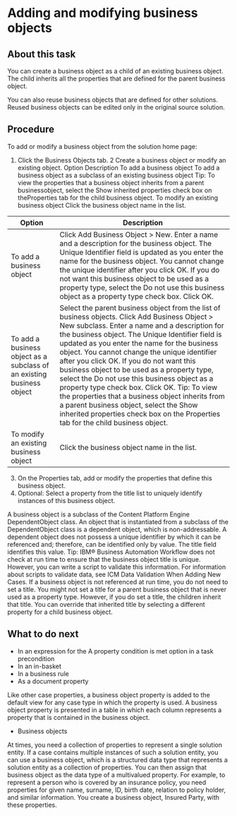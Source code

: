 # Adding and modifying business objects

## About this task

You can create a business object as a child of an existing business object. The child inherits
all the properties that are defined for the parent business object.

You can also reuse business objects that are defined for other solutions. Reused business objects
can be edited only in the original source solution.

## Procedure

To add or modify a business object from the solution home page:

1. Click the Business Objects tab.
2 Create a business object or modify an existing object. Option Description To add a business object To add a business object as a subclass of an existing business object Tip: To view the properties that a business object inherits from a parent businessobject, select the Show inherited properties check box on theProperties tab for the child business object. To modify an existing business object Click the business object name in the list.

| Option                                                                | Description                                                                                                                                                                                                                                                                                                                                                                                                                                                                                                                                                                                                                                                                        |
|-----------------------------------------------------------------------|------------------------------------------------------------------------------------------------------------------------------------------------------------------------------------------------------------------------------------------------------------------------------------------------------------------------------------------------------------------------------------------------------------------------------------------------------------------------------------------------------------------------------------------------------------------------------------------------------------------------------------------------------------------------------------|
| To add a business object                                              | Click Add Business Object > New. Enter a name and a description for the business object. The Unique Identifier field is updated as you enter the name for the business object. You cannot change the unique identifier after you click OK. If you do not want this business object to be used as a property type, select the Do not use this business object as a property type check box. Click OK.                                                                                                                                                                                                                                                                               |
| To add a business object as a subclass of an existing business object | Select the parent business object from the list of business objects. Click Add Business Object > New subclass. Enter a name and a description for the business object. The Unique Identifier field is updated as you enter the name for the business object. You cannot change the unique identifier after you click OK. If you do not want this business object to be used as a property type, select the Do not use this business object as a property type check box. Click OK.  Tip: To view the properties that a business object inherits from a parent business object, select the Show inherited properties check box on the Properties tab for the child business object. |
| To modify an existing  business object                                | Click the business object name in the list.                                                                                                                                                                                                                                                                                                                                                                                                                                                                                                                                                                                                                                        |

3. On the Properties tab, add or modify the properties that define this
business object.
4. Optional: 
Select a property from the title list to uniquely identify instances of
this business object.

A business object is a subclass of the Content Platform Engine
DependentObject class. An object that is instantiated from a subclass of the
DependentObject class is a dependent object, which is non-addressable. A
dependent object does not possess a unique identifier by which it can be referenced and; therefore,
can be identified only by value. The title field identifies this value.
Tip: IBM® Business Automation
Workflow does not check at run time to ensure
that the business object title is unique. However, you can write a script to validate this
information. For information about scripts to validate data, see ICM Data Validation When Adding New Cases.
If a business object is not referenced at run time, you do not need to set a title. You might not
set a title for a parent business object that is never used as a property type. However, if you do
set a title, the children inherit that title. You can override that inherited title by selecting a
different property for a child business object.

## What to do next

- In an expression for the A property condition is met option in a task
precondition
- In an in-basket
- In a business rule
- As a document property

Like other case properties, a business object property is added to the default view for any case
type in which the property is used. A business object property is presented in a table in which each
column represents a property that is contained in the business object.

- Business objects

At times, you need a collection of properties to represent a single solution entity. If a case contains multiple instances of such a solution entity, you can use a business object, which is a structured data type that represents a solution entity as a collection of properties. You can then assign that business object as the data type of a multivalued property. For example, to represent a person who is covered by an insurance policy, you need properties for given name, surname, ID, birth date, relation to policy holder, and similar information. You create a business object, Insured Party, with these properties.